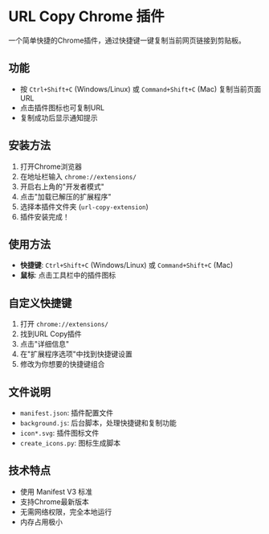 # URL Copy Chrome 插件

一个简单快捷的Chrome插件，通过快捷键一键复制当前网页链接到剪贴板。

## 功能
- 按 `Ctrl+Shift+C` (Windows/Linux) 或 `Command+Shift+C` (Mac) 复制当前页面URL
- 点击插件图标也可复制URL
- 复制成功后显示通知提示

## 安装方法

1. 打开Chrome浏览器
2. 在地址栏输入 `chrome://extensions/`
3. 开启右上角的"开发者模式"
4. 点击"加载已解压的扩展程序"
5. 选择本插件文件夹 (`url-copy-extension`)
6. 插件安装完成！

## 使用方法

- **快捷键**: `Ctrl+Shift+C` (Windows/Linux) 或 `Command+Shift+C` (Mac)
- **鼠标**: 点击工具栏中的插件图标

## 自定义快捷键

1. 打开 `chrome://extensions/`
2. 找到URL Copy插件
3. 点击"详细信息"
4. 在"扩展程序选项"中找到快捷键设置
5. 修改为你想要的快捷键组合

## 文件说明

- `manifest.json`: 插件配置文件
- `background.js`: 后台脚本，处理快捷键和复制功能
- `icon*.svg`: 插件图标文件
- `create_icons.py`: 图标生成脚本

## 技术特点

- 使用 Manifest V3 标准
- 支持Chrome最新版本
- 无需网络权限，完全本地运行
- 内存占用极小